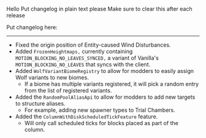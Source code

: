 Hello
Put changelog in plain text please
Make sure to clear this after each release

Put changelog here:

-----------------
- Fixed the origin position of Entity-caused Wind Disturbances.
- Added `FrozenHeightmaps,` currently containing `MOTION_BLOCKING_NO_LEAVES_SYNCED,` a variant of Vanilla's `MOTION_BLOCKING_NO_LEAVES` that syncs with the client.
- Added `WolfVariantBiomeRegistry` to allow for modders to easily assign Wolf variants to new biomes.
  - If a biome has multiple variants registered, it will pick a random entry from the list of registered variants.
- Added the `RandomPoolAliasApi` to allow for modders to add new targets to structure aliases.
  - For example, adding new spawner types to Trial Chambers.
- Added the `ColumnWithDiskScheduledTickFeature` feature.
  - Will only call scheduled ticks for blocks placed as part of the column.
